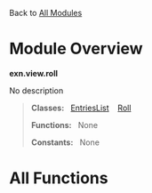Back to [All Modules](https://pyrustic.github.com/blob/master/docs/modules/README.md#readme)

# Module Overview

**exn.view.roll**
 
No description

> **Classes:** &nbsp; [EntriesList](https://pyrustic.github.com/blob/master/docs/modules/content/exn.view.roll/content/classes/EntriesList.md#class-entrieslist) &nbsp;&nbsp; [Roll](https://pyrustic.github.com/blob/master/docs/modules/content/exn.view.roll/content/classes/Roll.md#class-roll)
>
> **Functions:** &nbsp; None
>
> **Constants:** &nbsp; None

# All Functions




